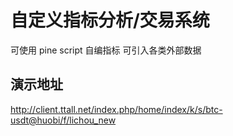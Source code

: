 # 自定义指标分析/交易系统

可使用 pine script 自编指标
可引入各类外部数据

## 演示地址
http://client.ttall.net/index.php/home/index/k/s/btc-usdt@huobi/f/lichou_new
